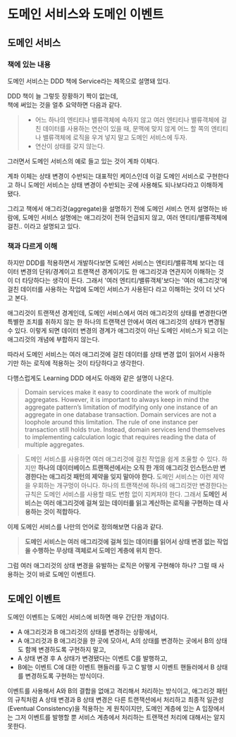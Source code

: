 # 도메인 서비스와 도메인 이벤트

## 도메인 서비스

### 책에 있는 내용

도메인 서비스는 DDD 책에 Service라는 제목으로 설명돼 있다.

DDD 책이 늘 그렇듯 장황하기 짝이 없는데,  
책에 써있는 것을 얼추 요약하면 다음과 같다.

>- 어느 하나의 엔티티나 밸류객체에 속하지 않고 여러 엔티티나 밸류객체에 걸친 데이터를 사용하는 연산이 있을 때, 문맥에 맞지 않게 어느 할 쪽의 엔티티나 밸류객체에 로직을 우겨 넣지 말고 도메인 서비스에 두자.
>- 연산이 상태를 갖지 않는다.

그러면서 도메인 서비스의 예로 들고 있는 것이 계좌 이체다.

계좌 이체는 상태 변경이 수반되는 대표적인 케이스인데 이걸 도메인 서비스로 구현한다고 하니 도메인 서비스는 상태 변경이 수반되는 곳에 사용해도 되나보다라고 이해하게 됐다.

그리고 책에서 애그리것(aggregate)을 설명하기 전에 도메인 서비스 먼저 설명하는 바람에, 도메인 서비스 설명에는 애그리것이 전혀 언급되지 않고, 여러 엔티티/밸류객체에 걸친.. 이라고 설명되고 있다.


### 책과 다르게 이해

하지만 DDD를 적용하면서 개발하다보면 도메인 서비스는 엔티티/밸류객체 보다는 데이터 변경의 단위/경계이고 트랜잭션 경계이기도 한 애그리것과 연관지어 이해하는 것이 더 타당하다는 생각이 든다. 그래서 '여러 엔티티/밸류객체'보다는 '여러 애그리것'에 걸친 데이터를 사용하는 작업에 도메인 서비스가 사용된다 라고 이해하는 것이 더 낫다고 본다.

애그리것이 트랜잭션 경계인데, 도메인 서비스에서 여러 애그리것의 상태를 변경한다면 특별한 조치를 취하지 않는 한 하나의 트랜잭션 안에서 여러 애그리것의 상태가 변경될 수 있다. 이렇게 되면 데이터 변경의 경계가 애그리것이 아닌 도메인 서비스가 되고 이는 애그리것의 개념에 부합하지 않는다.

따라서 도메인 서비스는 여러 애그리것에 걸친 데이터를 상태 변경 없이 읽어서 사용하기만 하는 로직에 적용하는 것이 타당하다고 생각한다.

다행스럽게도 Learning DDD 에서도 아래와 같은 설명이 나온다.

>Domain services make it easy to coordinate the work of multiple aggregates. However, it is important to always keep in mind the aggregate pattern’s limitation of modifying only one instance of an aggregate in one database transaction. Domain services are not a loophole around this limitation. The rule of one instance per transaction still holds true. Instead, domain services lend themselves to implementing calculation logic that requires reading the data of multiple aggregates.

>도메인 서비스를 사용하면 여러 애그리것에 걸친 작업을 쉽게 조율할 수 있다. 하지만 **하나의 데이터베이스 트랜잭션에서는 오직 한 개의 애그리것 인스턴스만 변경한다는 애그리것 패턴의 제약을 잊지 말아야 한다.** 도메인 서비스는 이런 제약을 우회하는 개구멍이 아니다. 하나의 트랜잭션에 하나의 애그리것만 변경한다는 규칙은 도메인 서비스를 사용할 때도 변함 없이 지켜져야 한다. 그래서 **도메인 서비스는 여러 애그리것에 걸쳐 있는 데이터를 읽고 계산하는 로직을 구현하는 데 사용하는 것이 적합하다.**

이제 도메인 서비스를 나만의 언어로 정의해보면 다음과 같다.

>**도메인 서비스는 여러 애그리것에 걸쳐 있는 데이터를 읽어서 상태 변경 없는 작업을 수행하는 무상태 객체로서 도메인 계층에 위치 한다.**

그럼 여러 애그리것의 상태 변경을 유발하는 로직은 어떻게 구현해야 하나? 그럴 때 사용하는 것이 바로 도메인 이벤트다.


## 도메인 이벤트

도메인 이벤트는 도메인 서비스에 비하면 매우 간단한 개념이다.

- A 애그리것과 B 애그리것의 상태를 변경하는 상황에서,
- A 애그리것과 B 애그리것을 한 곳에 모아서, A의 상태를 변경하는 곳에서 B의 상태도 함께 변경하도록 구현하지 말고,
- A 상태 변경 후 A 상태가 변경됐다는 이벤트 C를 발행하고,
- B에는 이벤트 C에 대한 이벤트 핸들러를 두고 C 발행 시 이벤트 핸들러에서 B 상태를 변경하도록 구현하는 방식이다.

이벤트를 사용해서 A와 B의 결합을 없애고 격리해서 처리하는 방식이고, 애그리것 패턴의 규칙처럼 A 상태 변경과 B 상태 변경은 다른 트랜잭션에서 처리하고 최종적 일관성(Eventual Consistency)을 적용하는 게 원칙이지만, 도메인 계층에 있는 A 입장에서는 그저 이벤트를 발행할 뿐 서비스 계층에서 처리하는 트랜잭션 처리에 대해서는 알지 못한다.
